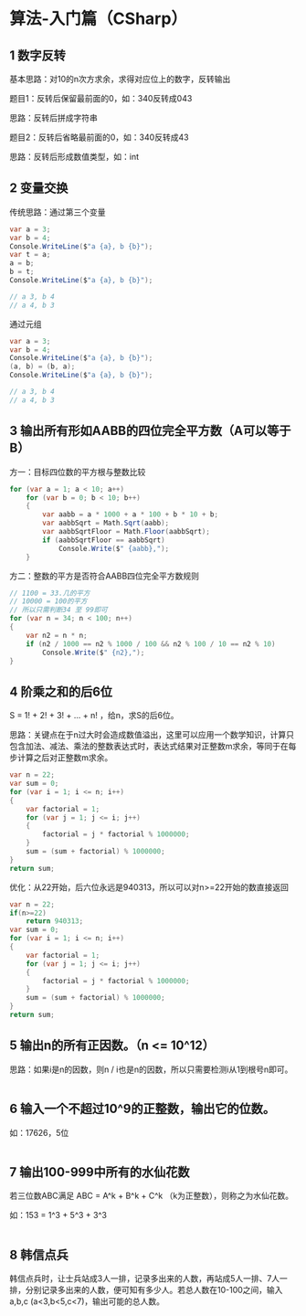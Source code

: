 # 算法-入门篇（CSharp）

## 1 数字反转

基本思路：对10的n次方求余，求得对应位上的数字，反转输出

题目1：反转后保留最前面的0，如：340反转成043

思路：反转后拼成字符串

题目2：反转后省略最前面的0，如：340反转成43

思路：反转后形成数值类型，如：int

## 2 变量交换

传统思路：通过第三个变量

```C#
var a = 3;
var b = 4;
Console.WriteLine($"a {a}, b {b}");
var t = a;
a = b;
b = t;
Console.WriteLine($"a {a}, b {b}");

// a 3, b 4
// a 4, b 3
```

通过元组

```C#
var a = 3;
var b = 4;
Console.WriteLine($"a {a}, b {b}");
(a, b) = (b, a);
Console.WriteLine($"a {a}, b {b}");

// a 3, b 4
// a 4, b 3
```

## 3 输出所有形如AABB的四位完全平方数（A可以等于B）

方一：目标四位数的平方根与整数比较

```C#
for (var a = 1; a < 10; a++)
    for (var b = 0; b < 10; b++)
    {
        var aabb = a * 1000 + a * 100 + b * 10 + b;
        var aabbSqrt = Math.Sqrt(aabb);
        var aabbSqrtFloor = Math.Floor(aabbSqrt);
        if (aabbSqrtFloor == aabbSqrt)
            Console.Write($" {aabb},");
    }
```

方二：整数的平方是否符合AABB四位完全平方数规则

```C#
// 1100 = 33.几的平方
// 10000 = 100的平方
// 所以只需判断34 至 99即可
for (var n = 34; n < 100; n++)
{
    var n2 = n * n;
    if (n2 / 1000 == n2 % 1000 / 100 && n2 % 100 / 10 == n2 % 10)
        Console.Write($" {n2},");
}
```

## 4 阶乘之和的后6位

S = 1! + 2! + 3! + ... + n! ，给n，求S的后6位。

思路：关键点在于n过大时会造成数值溢出，这里可以应用一个数学知识，计算只包含加法、减法、乘法的整数表达式时，表达式结果对正整数m求余，等同于在每步计算之后对正整数m求余。

```C#
var n = 22;
var sum = 0;
for (var i = 1; i <= n; i++)
{
    var factorial = 1;
    for (var j = 1; j <= i; j++)
    {
        factorial = j * factorial % 1000000;
    }
    sum = (sum + factorial) % 1000000;
}
return sum;
```

优化：从22开始，后六位永远是940313，所以可以对n>=22开始的数直接返回

```c#
var n = 22;
if(n>=22)
    return 940313;
var sum = 0;
for (var i = 1; i <= n; i++)
{
    var factorial = 1;
    for (var j = 1; j <= i; j++)
    {
        factorial = j * factorial % 1000000;
    }
    sum = (sum + factorial) % 1000000;
}
return sum;
```



## 5 输出n的所有正因数。（n <= 10^12）

思路：如果i是n的因数，则n / i也是n的因数，所以只需要检测i从1到根号n即可。

``` C#

```

## 6 输入一个不超过10^9的正整数，输出它的位数。

如：17626，5位

``` C#
```

## 7 输出100-999中所有的水仙花数

若三位数ABC满足 ABC = A^k + B^k + C^k （k为正整数），则称之为水仙花数。

如：153 = 1^3 + 5^3 + 3^3

```C#
```

## 8 韩信点兵

韩信点兵时，让士兵站成3人一排，记录多出来的人数，再站成5人一排、7人一排，分别记录多出来的人数，便可知有多少人。若总人数在10-100之间，输入a,b,c (a<3,b<5,c<7)，输出可能的总人数。

```c#
```



